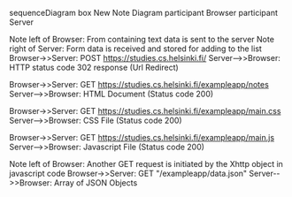 sequenceDiagram
  box New Note Diagram
  participant Browser
  participant Server

  Note left of Browser: From containing text data is sent to the server
  Note right of Server: Form data is received and stored for adding to the list
  Browser->>Server: POST https://studies.cs.helsinki.fi/
  Server-->>Browser: HTTP status code 302 response (Url Redirect)

  Browser->>Server: GET https://studies.cs.helsinki.fi/exampleapp/notes
  Server-->>Browser: HTML Document (Status code 200)

  Browser->>Server: GET https://studies.cs.helsinki.fi/exampleapp/main.css
  Server-->>Browser: CSS File (Status code 200)

  Browser->>Server: GET https://studies.cs.helsinki.fi/exampleapp/main.js
  Server-->>Browser: Javascript File (Status code 200)

  Note left of Browser: Another GET request is initiated by the Xhttp object in javascript code
  Browser->>Server: GET "/exampleapp/data.json"
  Server-->>Browser: Array of JSON Objects
